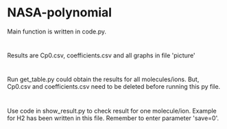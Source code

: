 # NASA-polynomial
Main function is written in code.py.
#
Results are Cp0.csv, coefficients.csv and all graphs in file 'picture'
#
Run get_table.py could obtain the results for all molecules/ions. But, Cp0.csv and coefficients.csv need to be deleted before running this py file.
#
Use code in show_result.py to check result for one molecule/ion. Example for H2 has been written in this file. Remember to enter parameter 'save=0'.
